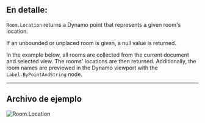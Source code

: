 ## En detalle:
`Room.Location` returns a Dynamo point that represents a given room's location.

If an unbounded or unplaced room is given, a null value is returned.

In the example below, all rooms are collected from the current document and selected view. The rooms' locations are then returned. Additionally, the room names are previewed in the Dynamo viewport with the `Label.ByPointAndString` node.

___
## Archivo de ejemplo

![Room.Location](./Revit.Elements.Room.Location_img.jpg)
